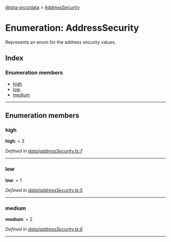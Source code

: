 [@iota-pico/data](../README.md) > [AddressSecurity](../enums/addresssecurity.md)

# Enumeration: AddressSecurity

Represents an enum for the address security values.

## Index

### Enumeration members

* [high](addresssecurity.md#high)
* [low](addresssecurity.md#low)
* [medium](addresssecurity.md#medium)

---

## Enumeration members

<a id="high"></a>

###  high

**high**:  = 3

*Defined in [data/addressSecurity.ts:7](https://github.com/iota-pico/data/blob/a9ecaa2/src/data/addressSecurity.ts#L7)*

___
<a id="low"></a>

###  low

**low**:  = 1

*Defined in [data/addressSecurity.ts:5](https://github.com/iota-pico/data/blob/a9ecaa2/src/data/addressSecurity.ts#L5)*

___
<a id="medium"></a>

###  medium

**medium**:  = 2

*Defined in [data/addressSecurity.ts:6](https://github.com/iota-pico/data/blob/a9ecaa2/src/data/addressSecurity.ts#L6)*

___

